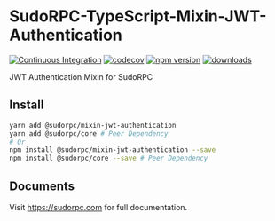# SudoRPC-TypeScript-Mixin-JWT-Authentication

[![Continuous Integration](https://github.com/SudoRPC/SudoRPC-TypeScript-Mixin-JWT-Authentication/actions/workflows/ci.yml/badge.svg)](https://github.com/SudoRPC/SudoRPC-TypeScript-Mixin-JWT-Authentication/actions/workflows/ci.yml)
[![codecov](https://codecov.io/gh/SudoRPC/SudoRPC-TypeScript-Mixin-JWT-Authentication/branch/main/graph/badge.svg)](https://codecov.io/gh/SudoRPC/SudoRPC-TypeScript-Mixin-JWT-Authentication)
[![npm version](https://badge.fury.io/js/%40sudorpc%2Fmixin-jwt-authentication.svg)](https://badge.fury.io/js/%40sudorpc%2Fmixin-jwt-authentication)
[![downloads](https://img.shields.io/npm/dm/@sudorpc/mixin-jwt-authentication.svg)](https://www.npmjs.com/package/@sudorpc/mixin-jwt-authentication)

JWT Authentication Mixin for SudoRPC

## Install

```sh
yarn add @sudorpc/mixin-jwt-authentication
yarn add @sudorpc/core # Peer Dependency
# Or
npm install @sudorpc/mixin-jwt-authentication --save
npm install @sudorpc/core --save # Peer Dependency
```

## Documents

Visit https://sudorpc.com for full documentation.
